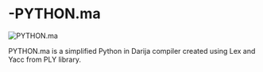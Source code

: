# -PYTHON.ma
![PYTHON.ma](https://github.com/HajarELKHANFRI/-PYTHON.ma/icon.png)

PYTHON.ma is  a simplified Python in Darija compiler created using Lex and Yacc from PLY library.
